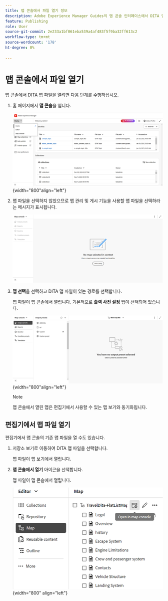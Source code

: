 ```yaml
---
title: 맵 콘솔에서 파일 열기 정보
description: Adobe Experience Manager Guides의 맵 콘솔 인터페이스에서 DITA 맵 파일을 여는 방법에 대해 알아봅니다.
feature: Publishing
role: User
source-git-commit: 2e233a1bf061eba539a4af483f5f9ba32ff613c2
workflow-type: tm+mt
source-wordcount: '178'
ht-degree: 0%

---
```


# 맵 콘솔에서 파일 열기

맵 콘솔에서 DITA 맵 파일을 열려면 다음 단계를 수행하십시오.

1. 홈 페이지에서 **맵 콘솔**&#x200B;을 엽니다.

   ![새 ](images/map-console-home-page.png){width="800"align="left"}

2. 맵 파일을 선택하지 않았으므로 맵 관리 및 게시 기능을 사용할 맵 파일을 선택하라는 메시지가 표시됩니다.

   ![새로 만들기](images/empty-screen-map-console.png)

3. **맵 선택**&#x200B;을 선택하고 DITA 맵 파일이 있는 경로를 선택합니다.

   맵 파일이 맵 콘솔에서 열립니다. 기본적으로 **출력 사전 설정** 탭이 선택되어 있습니다.

   ![새로 만들기](images/map-console-screen.png){width="800"align="left"}

   >[!NOTE]
   >
   >  맵 콘솔에서 열린 맵은 편집기에서 사용할 수 있는 맵 보기와 동기화됩니다.

## 편집기에서 맵 파일 열기

편집기에서 맵 콘솔의 기존 맵 파일을 열 수도 있습니다.

1. 저장소 보기로 이동하여 DITA 맵 파일을 선택합니다.

   맵 파일이 맵 보기에서 열립니다.

2. **맵 콘솔에서 열기** 아이콘을 선택합니다.

   맵 파일이 맵 콘솔에서 열립니다.

   ![새 ](images/map-console.png){width="800" align="left"}





